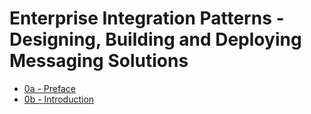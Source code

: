 # Enterprise Integration Patterns - Designing, Building and Deploying Messaging Solutions
- [0a - Preface](0a-preface.md)
- [0b - Introduction](0b-introduction.md)